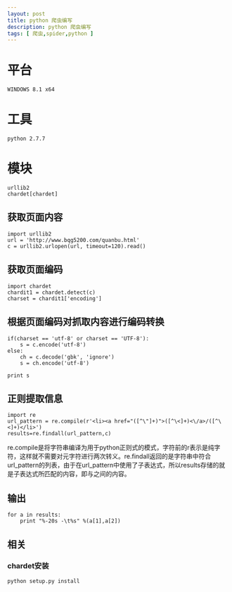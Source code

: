 ```yaml
---
layout: post
title: python 爬虫编写
description: python 爬虫编写
tags: [ 爬虫,spider,python ]
---
```

# 平台

	WINDOWS 8.1 x64

# 工具

	python 2.7.7

# 模块

	urllib2
	chardet[chardet]

## 获取页面内容

	import urllib2
	url = 'http://www.bqg5200.com/quanbu.html'
	c = urllib2.urlopen(url, timeout=120).read()

## 获取页面编码

	import chardet
	chardit1 = chardet.detect(c)
	charset = chardit1['encoding']

## 根据页面编码对抓取内容进行编码转换

	if(charset == 'utf-8' or charset == 'UTF-8'):
		s = c.encode('utf-8')
	else:
		ch = c.decode('gbk', 'ignore')
		s = ch.encode('utf-8')
	
	print s

## 正则提取信息
	
	import re
	url_pattern = re.compile(r'<li><a href="([^\"]+)">([^\<]+)<\/a>/([^\<]+)</li>')
	results=re.findall(url_pattern,c)

re.compile是将字符串编译为用于python正则式的模式，字符前的r表示是纯字符，这样就不需要对元字符进行两次转义。re.findall返回的是字符串中符合url_pattern的列表，由于在url_pattern中使用了子表达式，所以results存储的就是子表达式所匹配的内容，即<span>与</span>之间的内容。

## 输出

	for a in results:
		print "%-20s -\t%s" %(a[1],a[2])


## 相关

### chardet安装
	
	python setup.py install

[chardet]:https://pypi.python.org/pypi/chardet

